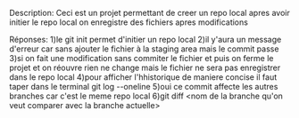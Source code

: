
Description:
Ceci est un projet permettant de creer un repo local
apres avoir initier le repo local on enregistre des fichiers apres modifications






 










Réponses:
1)le git init permet d'initier un repo local 
2)il y'aura un message d'erreur car sans ajouter le fichier à la staging area mais le commit passe 
3)si on fait une modification sans commiter le fichier et puis on ferme le projet et on réouvre rien ne change mais le fichier
  ne sera pas enregistrer dans le repo local
4)pour afficher l'hhistorique de maniere concise il faut taper dans le terminal git log --oneline
5)oui ce commit affecte les autres branches car c'est le meme repo local
6)git diff <nom de la branche qu'on veut comparer avec la branche actuelle>
